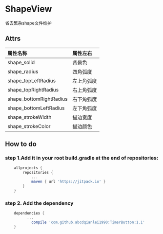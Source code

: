 # ShapeView
省去繁杂shape文件维护
## Attrs
|属性名称|属性左右|
|:----|:------|
|shape_solid|背景色|
|shape_radius|四角弧度|
|shape_topLeftRadius|左上角弧度|
|shape_topRightRadius|右上角弧度|
|shape_bottomRightRadius|右下角弧度|
|shape_bottomLeftRadius|左下角弧度|
|shape_strokeWidth|描边宽度|
|shape_strokeColor|描边颜色|

## How to do
### step 1.Add it in your root build.gradle at the end of repositories:
```groovy
	allprojects {
		repositories {
			...
			maven { url 'https://jitpack.io' }
		}
	}
```
### step 2. Add the dependency
```groovy
	dependencies {
          ...
	        compile 'com.github.abcdqianlei1990:TimerButton:1.1'
	}
```
